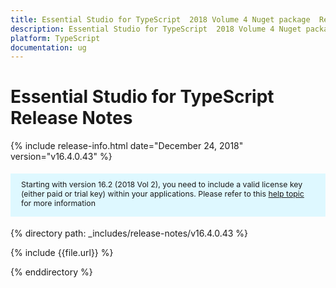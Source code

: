 ```yaml
---
title: Essential Studio for TypeScript  2018 Volume 4 Nuget package  Release Notes  
description: Essential Studio for TypeScript  2018 Volume 4 Nuget package  Release Notes  
platform: TypeScript
documentation: ug
---
```


# Essential Studio for TypeScript  Release Notes  

{% include release-info.html date="December 24, 2018"   version="v16.4.0.43" %} 

<style>
#license {
    font-size: .88em!important;
margin-top: 1.5em;     margin-bottom: 1.5em;
    background-color: #def8ff;
    padding: 10px 17px 14px;
}
</style>

<div id="license">
Starting with version 16.2 (2018 Vol 2), you need to include a valid license key (either paid or trial key) within your applications. 
Please refer to this <a href="/common/essential-studio/licensing/license-key">help topic</a> for more information 
</div>


{% directory path: _includes/release-notes/v16.4.0.43 %}

{% include {{file.url}} %}

{% enddirectory %}